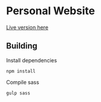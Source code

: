 # Personal Website

[Live version here](http://www.cs.odu.edu/~tholmes/)

## Building

Install dependencies

```shell
npm install
```

Compile sass

```shell
gulp sass
```